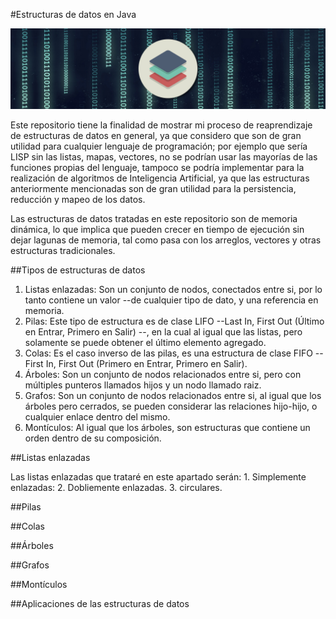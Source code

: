 #Estructuras de datos en Java

![main banner](https://raw.githubusercontent.com/captaincode0/data-structures-java-lang/master/src/Assets/banner-ds-repo.jpg)

Este repositorio tiene la finalidad de mostrar mi proceso de reaprendizaje de estructuras de datos en general, ya que considero que son de gran utilidad para cualquier lenguaje de programación; por ejemplo que sería LISP sin las listas, mapas, vectores, no se podrían usar las mayorías de las funciones propias del lenguaje, tampoco se podría implementar para la realización de algoritmos de Inteligencia Artificial, ya que las estructuras anteriormente mencionadas son de gran utilidad para la persistencia, reducción y mapeo de los datos.

Las estructuras de datos tratadas en este repositorio son de memoria dinámica, lo que implica que pueden crecer en tiempo de ejecución sin dejar lagunas de memoria, tal como pasa con los arreglos, vectores y otras estructuras tradicionales.

##Tipos de estructuras de datos

1. Listas enlazadas: Son un conjunto de nodos, conectados entre si, por lo tanto contiene un valor --de cualquier tipo de dato, y una referencia en memoria.
2. Pilas: Este tipo de estructura es de clase LIFO --Last In, First Out (Último en Entrar, Primero en Salir) --, en la cual al igual que las listas, pero solamente se puede obtener el último elemento agregado.
3. Colas: Es el caso inverso de las pilas, es una estructura de clase FIFO --First In, First Out (Primero en Entrar, Primero en Salir).
4. Árboles: Son un conjunto de nodos relacionados entre si, pero con múltiples punteros llamados hijos y un nodo llamado raiz.
5. Grafos: Son un conjunto de nodos relacionados entre si, al igual que los árboles pero cerrados, se pueden considerar las relaciones hijo-hijo, o cualquier enlace dentro del mismo.
6. Montículos: Al igual que los árboles, son estructuras que contiene un orden dentro de su composición.

##Listas enlazadas

Las listas enlazadas que trataré en este apartado serán:
    1. Simplemente enlazadas:
    2. Dobliemente enlazadas.
    3. circulares.
    
##Pilas

##Colas

##Árboles

##Grafos

##Montículos

##Aplicaciones de las estructuras de datos